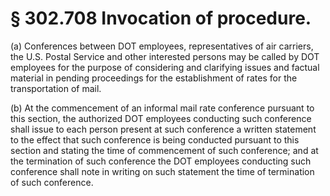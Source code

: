 # § 302.708   Invocation of procedure.

(a) Conferences between DOT employees, representatives of air carriers, the U.S. Postal Service and other interested persons may be called by DOT employees for the purpose of considering and clarifying issues and factual material in pending proceedings for the establishment of rates for the transportation of mail. 


(b) At the commencement of an informal mail rate conference pursuant to this section, the authorized DOT employees conducting such conference shall issue to each person present at such conference a written statement to the effect that such conference is being conducted pursuant to this section and stating the time of commencement of such conference; and at the termination of such conference the DOT employees conducting such conference shall note in writing on such statement the time of termination of such conference. 




